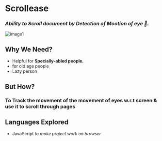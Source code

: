 # Scrollease
### _Ability to Scroll document by Detection of Mootion of eye 👀._
![image1](https://github.com/heykush/SmoothScroll/blob/main/image.png?raw=true)

## Why We Need?
- Helpful for **Specially-abled people.**
- for old age people
- Lazy person

## But How?
### To Track the movement of the movement of eyes w.r.t screen & use it to scroll through pages

## Languages Explored
- JavaScript
  _to make project work on browser_
